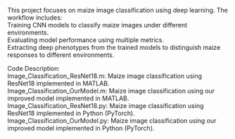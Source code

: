 This project focuses on maize image classification using deep learning. The workflow includes:  
Training CNN models to classify maize images under different environments.  
Evaluating model performance using multiple metrics.  
Extracting deep phenotypes from the trained models to distinguish maize responses to different environments.

Code Description:  
Image_Classification_ResNet18.m: Maize image classification using ResNet18 implemented in MATLAB.  
Image_Classification_OurModel.m: Maize image classification using our improved model implemented in MATLAB.  
Image_Classification_ResNet18.py: Maize image classification using ResNet18 implemented in Python (PyTorch).  
Image_Classification_OurModel.py: Maize image classification using our improved model implemented in Python (PyTorch).
